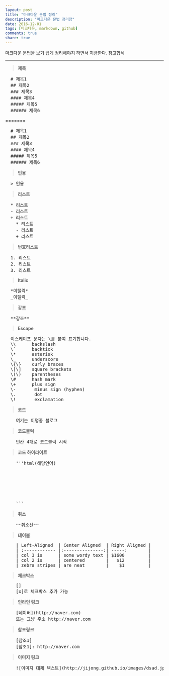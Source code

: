 ```yaml
---
layout: post
title: "마크다운 문법 정리"
description: "마크다운 문법 정리함"
date: 2016-12-01
tags: [마크다운, markdown, github]
comments: true
share: true
---
```


마크다운 문법을 보기 쉽게 정리해야지 하면서 지금한다. 참고합세

***

> **제목**

<pre>
  # 제목1
  ## 제목2
  ### 제목3
  #### 제목4
  ##### 제목5
  ###### 제목6
</pre>
=======

<pre>
  # 제목1
  ## 제목2
  ### 제목3
  #### 제목4
  ##### 제목5
  ###### 제목6
</pre>

> **인용**

<pre>
  > 인용
</pre>

> **리스트**

<pre>
  * 리스트
  - 리스트
  + 리스트
    * 리스트
    - 리스트
    + 리스트
</pre>

> **번호리스트**

<pre>
  1. 리스트
  2. 리스트
  3. 리스트
</pre>

> **Italic**

<pre>
  *이탤릭*
  _이탤릭_
</pre>

> **강조**

<pre>
  **강조**
</pre>

> **Escape**

<pre>
  이스케이프 문자는 \를 붙여 표기합니다.
  \\      backslash
  \`      backtick
  \*      asterisk
  \_      underscore
  \{\}    curly braces
  \[\]    square brackets
  \(\)    parentheses
  \#      hash mark
  \+      plus sign
  \-       minus sign (hyphen)
  \.       dot
  \!       exclamation
</pre>

> **코드**

<pre>
    여기는 이명종 블로그
</pre>

> **코드블럭**

<pre>
    빈칸 4개로 코드블럭 시작
</pre>

> **코드 하이라이트**

<pre>
    '''html(해당언어)
    <html>
    <head>
        <title> 하하하 </title>
    </head>
    <body>
    </body>
    </html>
    ```
</pre>

> **취소**

<pre>
    ~~취소선~~
</pre>

> **테이블**

<pre>
    | Left-Aligned  | Center Aligned  | Right Aligned |
    | :------------ |:---------------:| -----:        |
    | col 3 is      | some wordy text | $1600         |
    | col 2 is      | centered        |   $12         |
    | zebra stripes | are neat        |    $1         |
</pre>

> **체크박스**

<pre>
    []
    [x]로 체크박스 추가 가능
</pre>

> **인라인 링크**

<pre>
    [네이버](http://naver.com)
    또는 그냥 주소 http://naver.com
</pre>

> **참조링크**

<pre>
    [참조1]
    [참조1]: http://naver.com
</pre>

> **이미지 링크**

<pre>
    ![이미지 대체 텍스트](http://jijong.github.io/images/dsad.jpg)
</pre>

